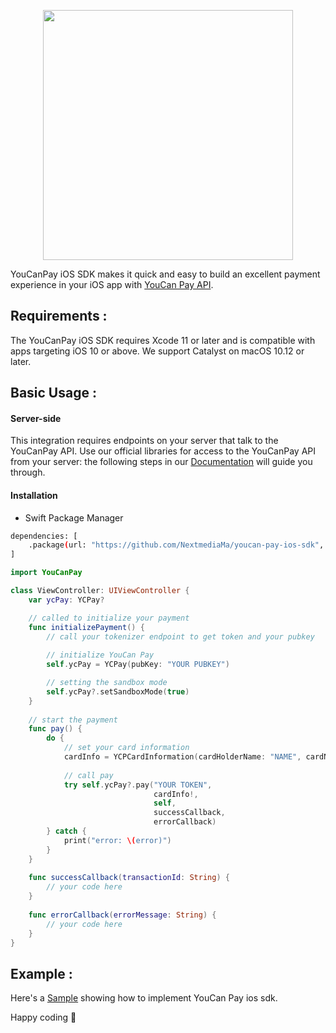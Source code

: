 <p align="center"><a href="https://pay.youcan.shop" target="_blank"><img src="https://pay.youcan.shop/images/ycpay-logo.svg" width="400"></a></p>


YouCanPay iOS SDK makes it quick and easy to build an excellent payment experience in your iOS app with [YouCan Pay API](https://pay.youcan.shop/docs).

## Requirements :

The YouCanPay iOS SDK requires Xcode 11 or later and is compatible with apps targeting iOS 10 or above. We support Catalyst on macOS 10.12 or later.

## Basic Usage :

####  Server-side 

This integration requires endpoints on your server that talk to the YouCanPay API. Use our official libraries for access to the YouCanPay API from your server:  the following steps in our [Documentation](https://pay.youcan.shop/docs) will guide you through.

#### Installation 

- Swift Package Manager 
```bash
dependencies: [
    .package(url: "https://github.com/NextmediaMa/youcan-pay-ios-sdk", .upToNextMajor(from: "0.0.1"))
]
```

```swift
import YouCanPay

class ViewController: UIViewController {
    var ycPay: YCPay?

    // called to initialize your payment
    func initializePayment() {
        // call your tokenizer endpoint to get token and your pubkey
        
        // initialize YouCan Pay
        self.ycPay = YCPay(pubKey: "YOUR PUBKEY")

        // setting the sandbox mode
        self.ycPay?.setSandboxMode(true)
    }
    
    // start the payment
    func pay() {
        do {
            // set your card information
            cardInfo = YCPCardInformation(cardHolderName: "NAME", cardNumber: "XXXXXXXXXXXXXXXX", expiryDate: "XX/XX", cvv: "XXX")
            
            // call pay
            try self.ycPay?.pay("YOUR TOKEN",
                                cardInfo!,
                                self,
                                successCallback,
                                errorCallback)
        } catch {
            print("error: \(error)")
        }
    }
    
    func successCallback(transactionId: String) {
        // your code here
    }
    
    func errorCallback(errorMessage: String) {
        // your code here
    }
}
```

## Example :

Here's a [Sample](https://github.com/NextmediaMa/youcan-pay-ios-integration-example) showing how to implement YouCan Pay ios sdk.

Happy coding :slightly_smiling_face:
